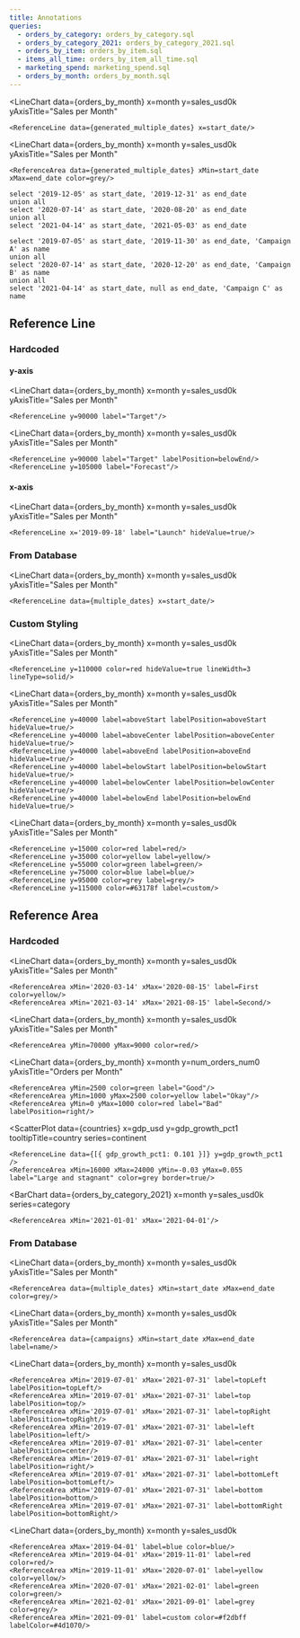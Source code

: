 ```yaml
---
title: Annotations
queries:
  - orders_by_category: orders_by_category.sql
  - orders_by_category_2021: orders_by_category_2021.sql
  - orders_by_item: orders_by_item.sql
  - items_all_time: orders_by_item_all_time.sql
  - marketing_spend: marketing_spend.sql
  - orders_by_month: orders_by_month.sql
---
```


<script>

let countries = [
    {country: 'United States', continent: 'North America', gdp_usd: 22996, gdp_growth_pct1: 0.017, interest_rate_pct1: 0.025, inflation_rate_pct1: 0.085, jobless_rate_pct1: 0.037, gov_budget: -16.7, debt_to_gdp: 137.2, current_account: -3.6, population: 332.4},
    {country: 'China', continent: 'Asia', gdp_usd: 17734, gdp_growth_pct1: 0.004, interest_rate_pct1: 0.0365, inflation_rate_pct1: 0.027, jobless_rate_pct1: 0.054, gov_budget: -3.7, debt_to_gdp: 66.8, current_account: 1.8, population: 1412.6},
    {country: 'Japan', continent: 'Asia', gdp_usd: 4937, gdp_growth_pct1: 0.002, interest_rate_pct1: -0.001, inflation_rate_pct1: 0.026, jobless_rate_pct1: 0.026, gov_budget: -12.6, debt_to_gdp: 266.2, current_account: 3.2, population: 125.31},
    {country: 'Germany', continent: 'Europe', gdp_usd: 4223, gdp_growth_pct1: 0.017, interest_rate_pct1: 0.005, inflation_rate_pct1: 0.079, jobless_rate_pct1: 0.055, gov_budget: -3.7, debt_to_gdp: 69.3, current_account: 7.4, population: 83.16},
    {country: 'United Kingdom', continent: 'Europe', gdp_usd: 3187, gdp_growth_pct1: 0.029, interest_rate_pct1: 0.0175, inflation_rate_pct1: 0.101, jobless_rate_pct1: 0.038, gov_budget: -6, debt_to_gdp: 95.9, current_account: -2.6, population: 67.53},
    {country: 'India', continent: 'Asia', gdp_usd: 3173, gdp_growth_pct1: 0.135, interest_rate_pct1: 0.054, inflation_rate_pct1: 0.0671, jobless_rate_pct1: 0.078, gov_budget: -9.4, debt_to_gdp: 73.95, current_account: -1.7, population: 1380},
    {country: 'France', continent: 'Europe', gdp_usd: 2937, gdp_growth_pct1: 0.042, interest_rate_pct1: 0.005, inflation_rate_pct1: 0.058, jobless_rate_pct1: 0.074, gov_budget: -6.5, debt_to_gdp: 112.9, current_account: 0.4, population: 67.63},
    {country: 'Italy', continent: 'Europe', gdp_usd: 2100, gdp_growth_pct1: 0.047, interest_rate_pct1: 0.005, inflation_rate_pct1: 0.084, jobless_rate_pct1: 0.079, gov_budget: -7.2, debt_to_gdp: 150.8, current_account: 2.5, population: 59.24},
    {country: 'Canada', continent: 'North America', gdp_usd: 1991, gdp_growth_pct1: 0.029, interest_rate_pct1: 0.025, inflation_rate_pct1: 0.076, jobless_rate_pct1: 0.049, gov_budget: -4.7, debt_to_gdp: 117.8, current_account: 0.1, population: 38.44},
    {country: 'South Korea', continent: 'Asia', gdp_usd: 1799, gdp_growth_pct1: 0.029, interest_rate_pct1: 0.025, inflation_rate_pct1: 0.057, jobless_rate_pct1: 0.029, gov_budget: -6.1, debt_to_gdp: 42.6, current_account: 3.5, population: 51.74},
    {country: 'Russia', continent: 'Europe', gdp_usd: 1776, gdp_growth_pct1: -0.04, interest_rate_pct1: 0.08, inflation_rate_pct1: 0.151, jobless_rate_pct1: 0.039, gov_budget: 0.8, debt_to_gdp: 18.2, current_account: 6.8, population: 145.55},
    {country: 'Brazil', continent: 'South America', gdp_usd: 1609, gdp_growth_pct1: 0.032, interest_rate_pct1: 0.1375, inflation_rate_pct1: 0.1007, jobless_rate_pct1: 0.091, gov_budget: -4.5, debt_to_gdp: 80.27, current_account: -1.8, population: 213.32}
]

let generated_multiple_dates = [{ start_date: '2019-12-05', end_date: '2019-12-31' }, { start_date: '2020-07-14', end_date: '2020-08-20' }, { start_date: '2021-04-14', end_date: '2021-05-03' }]

const date_range = 1638316800000 - 1546300800000;

const generate_date = (third) => {
	const start = 1546300800000 + (date_range / 3) * (third - 1);
	const end = start + date_range / 3;
	return new Date(start + Math.random() * (end - start));
};

const interval = setInterval(() => {
	generated_multiple_dates = [
		{
			start_date: generate_date(1),
			end_date: generate_date(1)
		},
		{
			start_date: generate_date(2),
			end_date: generate_date(2)
		},
		{
			start_date: generate_date(3),
			end_date: generate_date(3)
		}
	]
}, 1000);

onDestroy(() => {
	clearInterval(interval);
});
</script>

<LineChart 
    data={orders_by_month} 
    x=month
    y=sales_usd0k 
    yAxisTitle="Sales per Month"
>
    <ReferenceLine data={generated_multiple_dates} x=start_date/>
</LineChart>

<LineChart 
    data={orders_by_month} 
    x=month
    y=sales_usd0k 
    yAxisTitle="Sales per Month"
>
    <ReferenceArea data={generated_multiple_dates} xMin=start_date xMax=end_date color=grey/>
</LineChart>

```multiple_dates
select '2019-12-05' as start_date, '2019-12-31' as end_date
union all
select '2020-07-14' as start_date, '2020-08-20' as end_date
union all
select '2021-04-14' as start_date, '2021-05-03' as end_date
```

```campaigns
select '2019-07-05' as start_date, '2019-11-30' as end_date, 'Campaign A' as name
union all
select '2020-07-14' as start_date, '2020-12-20' as end_date, 'Campaign B' as name
union all
select '2021-04-14' as start_date, null as end_date, 'Campaign C' as name
```

## Reference Line

### Hardcoded

#### y-axis
<LineChart 
    data={orders_by_month} 
    x=month
    y=sales_usd0k 
    yAxisTitle="Sales per Month"
>
    <ReferenceLine y=90000 label="Target"/>
</LineChart>

<LineChart 
    data={orders_by_month} 
    x=month
    y=sales_usd0k 
    yAxisTitle="Sales per Month"
>
    <ReferenceLine y=90000 label="Target" labelPosition=belowEnd/>
    <ReferenceLine y=105000 label="Forecast"/>
</LineChart>


#### x-axis
<LineChart 
    data={orders_by_month} 
    x=month
    y=sales_usd0k 
    yAxisTitle="Sales per Month"
>
    <ReferenceLine x='2019-09-18' label="Launch" hideValue=true/>
</LineChart>

### From Database
<LineChart 
    data={orders_by_month} 
    x=month
    y=sales_usd0k 
    yAxisTitle="Sales per Month"
>
    <ReferenceLine data={multiple_dates} x=start_date/>
</LineChart>

### Custom Styling
<LineChart 
    data={orders_by_month} 
    x=month
    y=sales_usd0k 
    yAxisTitle="Sales per Month"
>
    <ReferenceLine y=110000 color=red hideValue=true lineWidth=3 lineType=solid/>
</LineChart>

<LineChart 
    data={orders_by_month} 
    x=month
    y=sales_usd0k 
    yAxisTitle="Sales per Month"
>
    <ReferenceLine y=40000 label=aboveStart labelPosition=aboveStart hideValue=true/>
    <ReferenceLine y=40000 label=aboveCenter labelPosition=aboveCenter hideValue=true/>
    <ReferenceLine y=40000 label=aboveEnd labelPosition=aboveEnd hideValue=true/>
    <ReferenceLine y=40000 label=belowStart labelPosition=belowStart hideValue=true/>
    <ReferenceLine y=40000 label=belowCenter labelPosition=belowCenter hideValue=true/>
    <ReferenceLine y=40000 label=belowEnd labelPosition=belowEnd hideValue=true/>
</LineChart>


<LineChart 
    data={orders_by_month} 
    x=month
    y=sales_usd0k 
    yAxisTitle="Sales per Month"
>
    <ReferenceLine y=15000 color=red label=red/>
    <ReferenceLine y=35000 color=yellow label=yellow/>
    <ReferenceLine y=55000 color=green label=green/>
    <ReferenceLine y=75000 color=blue label=blue/>
    <ReferenceLine y=95000 color=grey label=grey/>
    <ReferenceLine y=115000 color=#63178f label=custom/>
</LineChart>

## Reference Area

### Hardcoded
<LineChart 
    data={orders_by_month} 
    x=month
    y=sales_usd0k 
    yAxisTitle="Sales per Month"
>
    <ReferenceArea xMin='2020-03-14' xMax='2020-08-15' label=First color=yellow/>
    <ReferenceArea xMin='2021-03-14' xMax='2021-08-15' label=Second/>
</LineChart>

<LineChart 
    data={orders_by_month} 
    x=month
    y=sales_usd0k 
    yAxisTitle="Sales per Month"
>
    <ReferenceArea yMin=70000 yMax=9000 color=red/>
</LineChart>

<LineChart 
    data={orders_by_month} 
    x=month
    y=num_orders_num0 
    yAxisTitle="Orders per Month"
>
    <ReferenceArea yMin=2500 color=green label="Good"/>
    <ReferenceArea yMin=1000 yMax=2500 color=yellow label="Okay"/>
    <ReferenceArea yMin=0 yMax=1000 color=red label="Bad" labelPosition=right/>
</LineChart>

<ScatterPlot
    data={countries}
    x=gdp_usd
    y=gdp_growth_pct1
    tooltipTitle=country
    series=continent
>
	<ReferenceLine data={[{ gdp_growth_pct1: 0.101 }]} y=gdp_growth_pct1 />
    <ReferenceArea xMin=16000 xMax=24000 yMin=-0.03 yMax=0.055 label="Large and stagnant" color=grey border=true/>
</ScatterPlot>

<BarChart 
    data={orders_by_category_2021} 
    x=month 
    y=sales_usd0k 
    series=category
>
    <ReferenceArea xMin='2021-01-01' xMax='2021-04-01'/>
</BarChart> 

### From Database
<LineChart 
    data={orders_by_month} 
    x=month
    y=sales_usd0k 
    yAxisTitle="Sales per Month"
>
    <ReferenceArea data={multiple_dates} xMin=start_date xMax=end_date color=grey/>
</LineChart>

<LineChart 
    data={orders_by_month} 
    x=month
    y=sales_usd0k 
    yAxisTitle="Sales per Month"
>
    <ReferenceArea data={campaigns} xMin=start_date xMax=end_date label=name/>
</LineChart>

<LineChart 
    data={orders_by_month} 
    x=month
    y=sales_usd0k 
>
    <ReferenceArea xMin='2019-07-01' xMax='2021-07-31' label=topLeft labelPosition=topLeft/>
    <ReferenceArea xMin='2019-07-01' xMax='2021-07-31' label=top labelPosition=top/>
    <ReferenceArea xMin='2019-07-01' xMax='2021-07-31' label=topRight labelPosition=topRight/>
    <ReferenceArea xMin='2019-07-01' xMax='2021-07-31' label=left labelPosition=left/>
    <ReferenceArea xMin='2019-07-01' xMax='2021-07-31' label=center labelPosition=center/>
    <ReferenceArea xMin='2019-07-01' xMax='2021-07-31' label=right labelPosition=right/>
    <ReferenceArea xMin='2019-07-01' xMax='2021-07-31' label=bottomLeft labelPosition=bottomLeft/>
    <ReferenceArea xMin='2019-07-01' xMax='2021-07-31' label=bottom labelPosition=bottom/>
    <ReferenceArea xMin='2019-07-01' xMax='2021-07-31' label=bottomRight labelPosition=bottomRight/>
</LineChart>

<LineChart 
    data={orders_by_month} 
    x=month
    y=sales_usd0k 
>
    <ReferenceArea xMax='2019-04-01' label=blue color=blue/>
    <ReferenceArea xMin='2019-04-01' xMax='2019-11-01' label=red color=red/>
    <ReferenceArea xMin='2019-11-01' xMax='2020-07-01' label=yellow color=yellow/>
    <ReferenceArea xMin='2020-07-01' xMax='2021-02-01' label=green color=green/>
    <ReferenceArea xMin='2021-02-01' xMax='2021-09-01' label=grey color=grey/>
    <ReferenceArea xMin='2021-09-01' label=custom color=#f2dbff labelColor=#4d1070/>
</LineChart>
